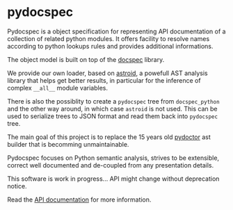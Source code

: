 # pydocspec

Pydocspec is a object specification for representing API documentation of a collection of related python modules. It offers facility to resolve names according to python lookups rules and provides additional informations. 

The object model is built on top of the [docspec](https://github.com/NiklasRosenstein/docspec) library. 

We provide our own loader, based on [astroid](https://github.com/PyCQA/astroid), a powefull AST analysis library that helps get better results, in particular for the inference of complex `__all__` module variables.

There is also the possiblity to create a `pydocspec` tree from `docspec_python` and the other way around, in which case `astroid` is not used. This can be used to serialize trees to JSON format and read them back into `pydocspec` tree.

The main goal of this project is to replace the 15 years old [pydoctor](https://github.com/twisted/pydoctor) ast builder that is becomming unmaintainable. 

Pydocspec focuses on Python semantic analysis, strives to be extensible, correct well documented and de-coupled from any presentation details.

This software is work in progress... API might change without deprecation notice.

Read the [API documentation](https://tristanlatr.github.io/pydocspec/pydocspec.html) for more information.
